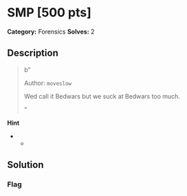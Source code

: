 # SMP [500 pts]

**Category:** Forensics
**Solves:** 2

## Description
>b"<p>Author: <code>moveslow</code></p><p>Wed call it Bedwars but we suck at Bedwars too much.</p>"

**Hint**
* -

## Solution

### Flag

